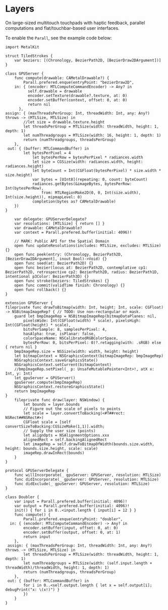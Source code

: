 # Layers

On large-sized multitouch touchpads with haptic feedback, parallel computations and flat/touchbar-based user interfaces.

To enable the `Parall`, see the example code below:

    import MetalKit
    
    struct TiledStrokes {
        var beziers: [(Chronology, BezierPath2D, [BezierDraw2DArgument])]
    }
    
    class GPUServer {
        func compute(drawable: CAMetalDrawable?) {
            Parall.prefered.enque(entryPoint: "bezierDraw2D",
        in: { (encoder: MTLComputeCommandEncoder) -> Any? in
              self.drawable = drawable
              encoder.setTexture(drawable?.texture, at: 0)
              encoder.setBuffer(context, offset: 0, at: 0)
              return nil
          },
    assign: { (maxThreadsPerGroup: Int, threadWidth: Int, any: Any?) throws -> (MTLSize, MTLSize) in
            //let size = drawable.texture.height
            let threadsPerGroup = MTLSize(width: threadWidth, height: 1, depth: 1)
            let numThreadgroups = MTLSize(width: 16, height: 1, depth: 1)
            return (numThreadgroups, threadsPerGroup)
        },
     out: { (buffer: MTLCommandBuffer) in
            let bytesPerPixel = 4
                let bytesPerRow = bytesPerPixel * radiances.width
                let size = CGSize(width: radiances.width, height: radiances.height)
                let byteCount = Int(CGFloat(bytesPerPixel) * size.width * size.height)
                var bytes = [UInt8](repeating: 0, count: byteCount)
                radiances.getBytes(&imageBytes, bytesPerRow: Int(bytesPerRow),
                    from: MTLRegionMake2D(0, 0, Int(size.width), Int(size.height)), mipmapLevel: 0)
                completion(bytes as? CAMetalDrawable)
        })
    }
    
        var delegate: GPUServerDelegate?
        var resolutions: [MTLSize] { return [] } 
        var drawable: CAMetalDrawable?
        var context = Parall.prefered.buffer(initial: 4096)!
    
        // MARK: Public API for the Spatial Domain
        open func updateResolutions(includes: MTLSize, excludes: MTLSize) {}
        open func peek(entry: (Chronology, BezierPath2D, [BezierDraw2DArgument], inout Bool)->Void) {}
        open func seed(at: BezierPath2D) {}
        open func bezier(locus at: BezierPath2D, contemplative cp1: BezierPath2D, retrospective cp2: BezierPath2D, radius: BezierPath1D, intentional p3Color: BezierPath3D) {}
        open func stroke(beziers: TiledStrokes) {}
        open func commit(validTime finish: Chronology) {}
        open func rollback() {}
    }
    
    extension GPUServer {
    fileprivate func drawToBitmap(width: Int, height: Int, scale: CGFloat) -> NSBitmapImageRep? { // TODO: Use non-rectangular or mask.
        guard let bmpImageRep = NSBitmapImageRep(bitmapDataPlanes: nil,
            pixelsWide: Int(CGFloat(width) * scale), pixelsHigh: Int(CGFloat(height) * scale),
            bitsPerSample: 8, samplesPerPixel: 4,
            hasAlpha: true, isPlanar: false,
            colorSpaceName: NSCalibratedRGBColorSpace,
            bytesPerRow: 0, bitsPerPixel: 0)?.retagging(with: .sRGB) else { return nil }
        bmpImageRep.size = NSSize(width: width, height: height)
        let bitmapContext = NSGraphicsContext(bitmapImageRep: bmpImageRep)
        NSGraphicsContext.saveGraphicsState()
        NSGraphicsContext.setCurrent(bitmapContext)
        //bmpImageRep.setPixel(_ p: UnsafeMutablePointer<Int>!, atX x: Int, y: Int)
        let gpuServer = GPUServer()
        gpuServer.compute(bmpImageRep)
        NSGraphicsContext.restoreGraphicsState()
        return bmpImageRep
    }
        fileprivate func draw(layer: NSWindow) {
            let bounds = layer.bounds
            // Figure out the scale of pixels to points
            let scale = layer.convertToBacking(<#T##rect: NSRect##NSRect#>)
            CGFloat scale = [self convertSizeToBacking:CGSizeMake(1,1)].width;
            // Supply the user size (points)
            let alignOpts = NSAlignmentOptions.xxx
            alignedRect = self.backingAlignedRect
            let imageRep = self.drawToBitmapOfWidth(bounds.size.width, height: bounds.size.height, scale: scale)
            imageRep.drawInRect(bounds)
        }
    }
    
    protocol GPUServerDelegate {
        func willIncorporate(_ gpuServer: GPUServer, resolution: MTLSize)
        func didIncorporate(_ gpuServer: GPUServer, resolution: MTLSize)
        func didExclude(_ gpuServer: GPUServer, resolution: MTLSize)
    }
    
    class Doubler {
        var input = Parall.prefered.buffer(initial: 4096)!
        var output = Parall.prefered.buffer(initial: 4096)!
        init() { for i in 0..<input.length { input[i] = 12 } }
        func compute() {
            Parall.prefered.enque(entryPoint: "doubler",
      in: { (encoder: MTLComputeCommandEncoder) -> Any? in
            encoder.setBuffer(input, offset: 0, at: 0)
            encoder.setBuffer(output, offset: 0, at: 1)
            return input
        },
     assign: { (maxThreadsPerGroup: Int, threadWidth: Int, any: Any?) throws -> (MTLSize, MTLSize) in
            let threadsPerGroup = MTLSize(width: threadWidth, height: 1, depth: 1)
            let numThreadgroups = MTLSize(width: (self.input.length + threadWidth)/threadWidth, height: 1, depth: 1)
            return (numThreadgroups, threadsPerGroup)
        },
     out: { (buffer: MTLCommandBuffer) in
            for i in 0..<self.output.length { let x = self.output[i]; debugPrint("x: \(x!)") }
            })
        }
    }
